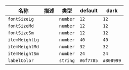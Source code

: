 | 名称 | 描述 | 类型 | default | dark |
|---|---|---|---|---|
| `fontSizeLg` |  | `number` | `12` | `12` |
| `fontSizeMd` |  | `number` | `12` | `12` |
| `fontSizeSm` |  | `number` | `12` | `12` |
| `itemHeightLg` |  | `number` | `40` | `40` |
| `itemHeightMd` |  | `number` | `32` | `32` |
| `itemHeightSm` |  | `number` | `24` | `24` |
| `labelColor` |  | `string` | `#6f7785` | `#808999` |
